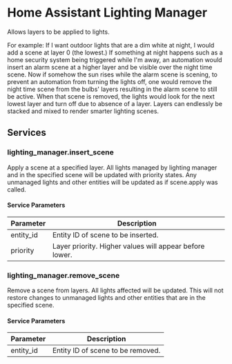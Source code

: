 # Home Assistant Lighting Manager

Allows layers to be applied to lights.

For example: If I want outdoor lights that are a dim white at night, I would add a scene at layer 0 (the lowest.) If something at night happens such as a home security system being triggered while I'm away, an automation would insert an alarm scene at a higher layer and be visible over the night time scene. Now if somehow the sun rises while the alarm scene is scening, to prevent an automation from turning the lights off, one would  remove the night time scene from the bulbs' layers resulting in the alarm scene to still be active. When that scene is removed, the lights would look for the next lowest layer and turn off due to absence of a layer. Layers can endlessly be stacked and mixed to render smarter lighting scenes.

## Services

### lighting_manager.insert_scene
Apply a scene at a specified layer. All lights managed by lighting manager and in the specified scene will be updated with priority states. Any unmanaged lights and other entities will be updated as if scene.apply was called.

#### Service Parameters
| Parameter | Description |
|-----------|-------------|
| entity_id | Entity ID of scene to be inserted. |
| priority | Layer priority. Higher values will appear before lower. |

### lighting_manager.remove_scene
Remove a scene from layers. All lights affected will be updated. This will not restore changes to unmanaged lights and other entities that are in the specified scene.

#### Service Parameters
| Parameter | Description |
|-----------|-------------|
| entity_id | Entity ID of scene to be removed. |